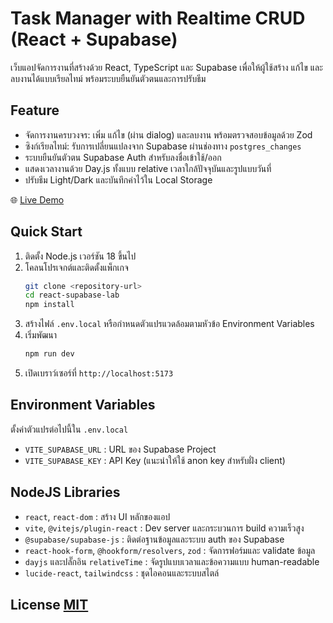 # Task Manager with Realtime CRUD (React + Supabase)

เว็บแอปจัดการงานที่สร้างด้วย React, TypeScript และ Supabase เพื่อให้ผู้ใช้สร้าง แก้ไข และลบงานได้แบบเรียลไทม์ พร้อมระบบยืนยันตัวตนและการปรับธีม

## Feature
- จัดการงานครบวงจร: เพิ่ม แก้ไข (ผ่าน dialog) และลบงาน พร้อมตรวจสอบข้อมูลด้วย Zod
- ซิงก์เรียลไทม์: รับการเปลี่ยนแปลงจาก Supabase ผ่านช่องทาง `postgres_changes`
- ระบบยืนยันตัวตน Supabase Auth สำหรับลงชื่อเข้าใช้/ออก
- แสดงเวลางานด้วย Day.js ทั้งแบบ relative เวลาใกล้ปัจจุบันและรูปแบบวันที่
- ปรับธีม Light/Dark และบันทึกค่าไว้ใน Local Storage

🌐 [Live Demo](https://react-supabase-realtime-tasks.vercel.app/)

## Quick Start
1. ติดตั้ง Node.js เวอร์ชัน 18 ขึ้นไป
2. โคลนโปรเจกต์และติดตั้งแพ็กเกจ
   ```bash
   git clone <repository-url>
   cd react-supabase-lab
   npm install
   ```
3. สร้างไฟล์ `.env.local` หรือกำหนดตัวแปรแวดล้อมตามหัวข้อ Environment Variables
4. เริ่มพัฒนา
   ```bash
   npm run dev
   ```
5. เปิดเบราว์เซอร์ที่ `http://localhost:5173`

## Environment Variables
ตั้งค่าตัวแปรต่อไปนี้ใน `.env.local`
- `VITE_SUPABASE_URL` : URL ของ Supabase Project
- `VITE_SUPABASE_KEY` : API Key (แนะนำให้ใช้ anon key สำหรับฝั่ง client)

## NodeJS Libraries
- `react`, `react-dom` : สร้าง UI หลักของแอป
- `vite`, `@vitejs/plugin-react` : Dev server และกระบวนการ build ความเร็วสูง
- `@supabase/supabase-js` : ติดต่อฐานข้อมูลและระบบ auth ของ Supabase
- `react-hook-form`, `@hookform/resolvers`, `zod` : จัดการฟอร์มและ validate ข้อมูล
- `dayjs` และปลั๊กอิน `relativeTime` : จัดรูปแบบเวลาและข้อความแบบ human-readable
- `lucide-react`, `tailwindcss` : ชุดไอคอนและระบบสไตล์

## License [**MIT**](./LICENSE)